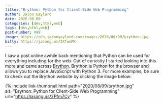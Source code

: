 ```yaml
---
title: "Brython: Python for Client-Side Web Programming"
author: Jason Gaylord
date: 2020-08-09
categories: [dev,html,web]
tags: [dev,html,web]
post-number: 999
image: https://cdn.jasongaylord.com/images/2020/08/09/brython.jpg
bitly: https://jasong.us/2XfwnPK
---
```


I saw a post online awhile back mentioning that Python can be used for everything including for the web. Out of curiosity I started looking into this more and came across [Brython](https://jasong.us/2Pfm7Cy). Brython is Python for the browser and allows you to replace JavaScript with Python 3. For more examples, be sure to check out the Brython website by clicking the image below:

{% include link-thumbnail.html path="2020/08/09/brython.jpg" alt="Brython: Python for Client-Side Web Programming" url="https://jasong.us/2Pfm7Cy" %}